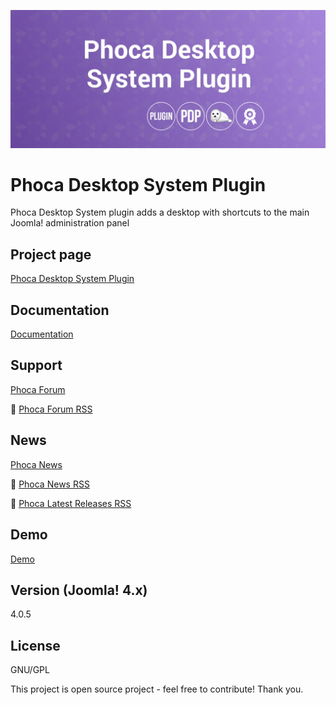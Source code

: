 



![Phoca Desktop System Plugin](https://github.com/PhocaCz/PhocaDesktopSystemPlugin/blob/master/phocadesktop.png?raw=true)

# Phoca Desktop System Plugin



Phoca Desktop System plugin adds a desktop with shortcuts to the main Joomla! administration panel



## Project page

[Phoca Desktop System Plugin](https://www.phoca.cz/phoca-desktop-system-plugin)



## Documentation

[Documentation](https://www.phoca.cz/documentation/category/141-phoca-desktop-system-plugin)





## Support

[Phoca Forum](https://www.phoca.cz/forum)

:bell: [Phoca Forum RSS](https://www.phoca.cz/forum/app.php/feed)



## News

[Phoca News](https://www.phoca.cz/news)

:bell: [Phoca News RSS](https://www.phoca.cz/news?format=feed&type=rss)

:bell: [Phoca Latest Releases RSS](https://www.phoca.cz/download/feed/111?format=feed&type=rss)



## Demo

[Demo](https://www.phoca.cz/)



## Version (Joomla! 4.x)

4.0.5



## License

GNU/GPL



This project is open source project - feel free to contribute! Thank you.
